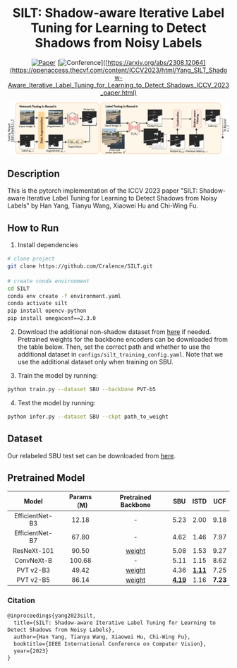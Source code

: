 
<div align="center">    
 
# SILT: Shadow-aware Iterative Label Tuning for Learning to Detect Shadows from Noisy Labels 

[![Paper](http://img.shields.io/badge/paper-arxiv.2308.12064-B31B1B.svg)](https://arxiv.org/abs/2308.12064)
[![Conference](http://img.shields.io/badge/ICCV-2023-4b44ce.svg)]([https://arxiv.org/abs/2308.12064](https://openaccess.thecvf.com/content/ICCV2023/html/Yang_SILT_Shadow-Aware_Iterative_Label_Tuning_for_Learning_to_Detect_Shadows_ICCV_2023_paper.html)

![image](https://github.com/Cralence/SILT/blob/main/assets/NL_pipeline.png)

<!--  
Conference   
-->   
</div>
 
## Description   
This is the pytorch implementation of  the ICCV 2023 paper "SILT: Shadow-aware Iterative Label Tuning for Learning to 
Detect Shadows from Noisy Labels" by Han Yang, Tianyu Wang, Xiaowei Hu and Chi-Wing Fu.


## How to Run   
1. Install dependencies   
```bash
# clone project   
git clone https://github.com/Cralence/SILT.git

# create conda environment
cd SILT
conda env create -f environment.yaml
conda activate silt
pip install opencv-python
pip install omegaconf==2.3.0
 ```   

2. Download the additional non-shadow dataset from [here](https://drive.google.com/file/d/1OHDCr0j6qrSYL1iDokY1kjaMcfRPepui/view?usp=drive_link) if needed. Pretrained weights for the backbone encoders
can be downloaded from the table below. Then, set the correct path and whether to use the additional 
dataset in `configs/silt_training_config.yaml`. Note that we use the additional dataset only when training on SBU.

3. Train the model by running:
```bash
python train.py --dataset SBU --backbone PVT-b5
```

4. Test the model by running:
```bash
python infer.py --dataset SBU --ckpt path_to_weight  
```

## Dataset
Our relabeled SBU test set can be downloaded from [here](https://drive.google.com/file/d/1M5YWnOJ2GtR85WJ2uhoLC-0mT2cr-ov4/view?usp=drive_link).

## Pretrained Model
|      Model      |  Params（M)  |                                                                                 Pretrained Backbone                                                                                 |                                                SBU                                                |                                               ISTD                                                |   UCF    |
|:---------------:|:-----------:|:-----------------------------------------------------------------------------------------------------------------------------------------------------------------------------------:|:-------------------------------------------------------------------------------------------------:|:-------------------------------------------------------------------------------------------------:|:--------:|
| EfficientNet-B3 |    12.18    |                                                                                          -                                                                                          |                                               5.23                                                |                                               2.00                                                |   9.18   |
| EfficientNet-B7 |    67.80    |                                                                                          -                                                                                          |                                               4.62                                                |                                               1.46                                                |   7.97   |
|   ResNeXt-101   |    90.50    |                                           [weight](https://drive.google.com/file/d/18U2o7msKJexwUzYuoWf4Hp_hxM0sl6IP/view?usp=drive_link)                                           |                                               5.08                                                |                                               1.53                                                |   9.27   |
|   ConvNeXt-B    |   100.68    |                                                                                          -                                                                                          |                                               5.11                                                |                                               1.15                                                |   8.62   |
|    PVT v2-B3    |    49.42    |                                           [weight](https://drive.google.com/file/d/1xIsO5uS_Z7G5WsK_qlCCdxI4GA3sYb9Y/view?usp=drive_link)                                           |                                               4.36                                                | **[1.11](https://drive.google.com/file/d/1jT2yySs_ZxG_oyD-D5xkxeyPBc1igqpL/view?usp=drive_link)** |   7.25   |
|    PVT v2-B5    |    86.14    |                                           [weight](https://drive.google.com/file/d/1fgF8pgXEgDJ2bFFLcNUeJJvMzhdr2oOa/view?usp=drive_link)                                           | **[4.19](https://drive.google.com/file/d/1CvO6xoXdUw72xGFyhHfroi4LjGyEjBKD/view?usp=drive_link)** |                                               1.16                                                | **7.23** |

### Citation   
```
@inproceedings{yang2023silt,
  title={SILT: Shadow-aware Iterative Label Tuning for Learning to Detect Shadows from Noisy Labels},
  author={Han Yang, Tianyu Wang, Xiaowei Hu, Chi-Wing Fu},
  booktitle={IEEE International Conference on Computer Vision},
  year={2023}
}
```   
